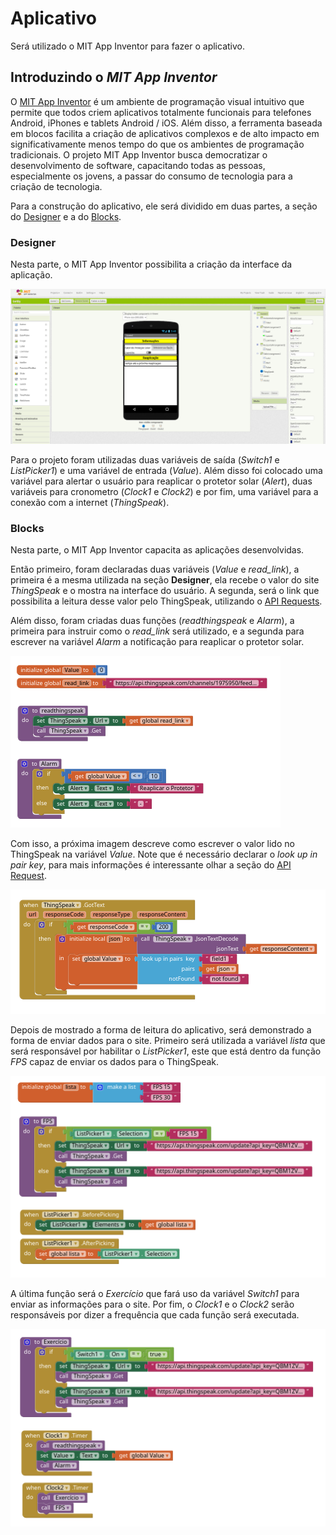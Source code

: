 # Aplicativo

Será utilizado o MIT App Inventor para fazer o aplicativo.

## Introduzindo o *MIT App Inventor*

O [MIT App Inventor](http://appinventor.mit.edu/) é um ambiente de programação visual intuitivo que permite que todos criem aplicativos totalmente funcionais para telefones Android, iPhones e tablets Android / iOS. Além disso, a ferramenta baseada em blocos facilita a criação de aplicativos complexos e de alto impacto em significativamente menos tempo do que os ambientes de programação tradicionais. O projeto MIT App Inventor busca democratizar o desenvolvimento de software, capacitando todas as pessoas, especialmente os jovens, a passar do consumo de tecnologia para a criação de tecnologia.

Para a construção do aplicativo, ele será dividido em duas partes, a seção do [Designer](https://t16k-ach2157.readthedocs.io/en/latest/software/aplicativo.html#designer) e a do [Blocks](https://t16k-ach2157.readthedocs.io/en/latest/software/aplicativo.html#blocks).

### Designer

Nesta parte, o MIT App Inventor possibilita a criação da interface da aplicação.

![mit5](../../../img/mit5.png)

Para o projeto foram utilizadas duas variáveis de saída (*Switch1* e *ListPicker1*) e uma variável de entrada (*Value*). Além disso foi colocado uma variável para alertar o usuário para reaplicar o protetor solar (*Alert*), duas variáveis para cronometro (*Clock1* e *Clock2*) e por fim, uma variável para a conexão com a internet (*ThingSpeak*).

### Blocks

Nesta parte, o MIT App Inventor capacita as aplicações desenvolvidas.

Então primeiro, foram declaradas duas variáveis (*Value* e *read_link*), a primeira é a mesma utilizada na seção **Designer**, ela recebe o valor do site *ThingSpeak* e o mostra na interface do usuário. A segunda, será o link que possibilita a leitura desse valor pelo ThingSpeak, utilizando o [API Requests](). 

Além disso, foram criadas duas funções (*readthingspeak* e *Alarm*), a primeira para instruir como o *read_link* será utilizado, e a segunda para escrever na variável *Alarm* a notificação para reaplicar o protetor solar.

![mit1](../../../img/mit1.png)

Com isso, a próxima imagem descreve como escrever o valor lido no ThingSpeak na variável *Value*. Note que é necessário declarar o *look up in pair key*, para mais informações é interessante olhar a seção do [API Request]().

![mit4](../../../img/mit4.png)

Depois de mostrado a forma de leitura do aplicativo, será demonstrado a forma de enviar dados para o site. Primeiro será utilizada a variável *lista* que será responsável por habilitar o *ListPicker1*, este que está dentro da função *FPS* capaz de enviar os dados para o ThingSpeak.

![mit2](../../../img/mit2.png)

A última função será o *Exercício* que fará uso da variável *Switch1* para enviar as informações para o site. Por fim, o *Clock1* e o *Clock2* serão responsáveis por dizer a frequência que cada função será executada.

![mit3](../../../img/mit3.png)
